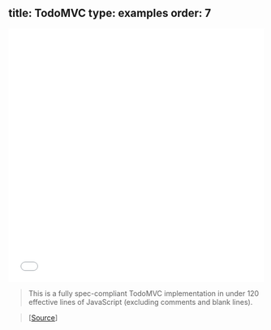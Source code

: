 title: TodoMVC
type: examples
order: 7
---

<iframe width="100%" height="500" src="todomvc/index.html" allowfullscreen="allowfullscreen" frameborder="0"></iframe>

> This is a fully spec-compliant TodoMVC implementation in under 120 effective lines of JavaScript (excluding comments and blank lines).

> [[Source](https://github.com/yyx990803/vue/tree/master/examples/todomvc)]